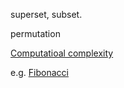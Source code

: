 superset, subset.

permutation

[Computatioal complexity](http://stackoverflow.com/questions/3255/big-o-how-do-you-calculate-approximate-it)

e.g. [Fibonacci](https://www.youtube.com/watch?v=pqivnzmSbq4&vl=en)


